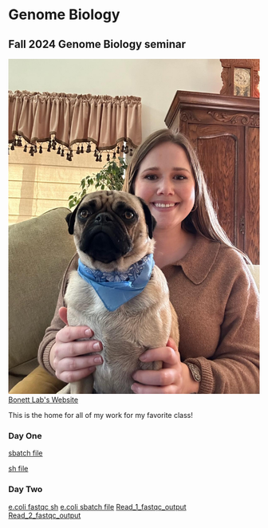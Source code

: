 # Genome Biology
## Fall 2024 Genome Biology seminar

![](Duncan.jpg)
[Bonett Lab's Website](https://ronbonett.weebly.com/people.html)

This is the home for all of my work for my favorite class!

### Day One

[sbatch file](https://github.com/EmilyBierbaum/Genome_Biology/blob/main/test.sbatch)

[sh file](https://github.com/EmilyBierbaum/Genome_Biology/blob/main/test.sh)


### Day Two

[e.coli fastqc sh](https://github.com/EmilyBierbaum/Genome_Biology/blob/main/ecoli_fastqc.sh)
[e.coli sbatch file](https://github.com/EmilyBierbaum/Genome_Biology/blob/main/ecoli_fastqc.sbatch)
[Read_1_fastqc_output](https://github.com/EmilyBierbaum/Genome_Biology/blob/main/read_1_fastqc.html)
[Read_2_fastqc_output](https://github.com/EmilyBierbaum/Genome_Biology/blob/main/read_2_fastqc.html)
